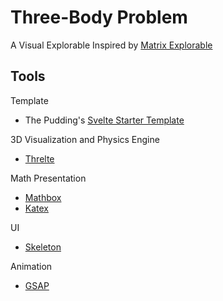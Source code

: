 # Three-Body Problem

A Visual Explorable Inspired by [Matrix Explorable](https://github.com/yizhe-ang/matrix-explorable/tree/55173898d062e40d90a63f5ee6148a02d6031c63)

## Tools

Template
- The Pudding's [Svelte Starter Template](https://github.com/the-pudding/svelte-starter)

3D Visualization and Physics Engine
- [Threlte](https://threlte.xyz/)


Math Presentation
- [Mathbox](https://github.com/unconed/mathbox)
- [Katex](https://katex.org)



UI
- [Skeleton](https://www.skeleton.dev)

Animation
- [GSAP](https://greensock.com/gsap/)
